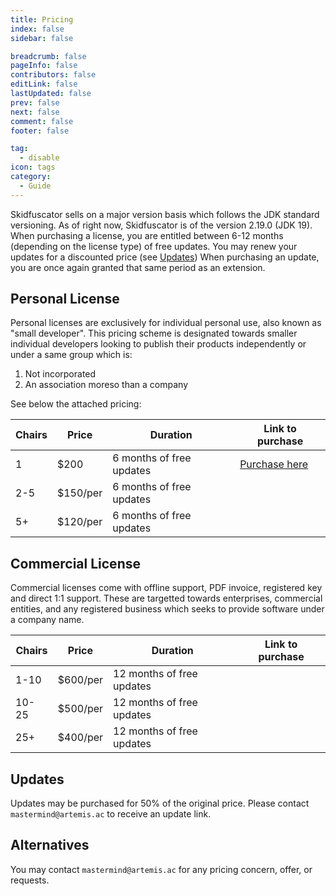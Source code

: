 ```yaml
---
title: Pricing
index: false
sidebar: false

breadcrumb: false
pageInfo: false
contributors: false
editLink: false
lastUpdated: false
prev: false
next: false
comment: false
footer: false

tag:
  - disable
icon: tags
category:
  - Guide
---
```


Skidfuscator sells on a major version basis which follows the JDK standard versioning. As of right now, Skidfuscator is of the version 2.19.0 (JDK 19). When purchasing a license, you are entitled between 6-12 months (depending on the license type) of free updates. You may renew your updates for a discounted price (see [Updates](#updates)) When purchasing an update, you are once again granted that same period as an extension. 

##   Personal License

Personal licenses are exclusively for individual personal use, also known as "small developer". This pricing scheme
is designated towards smaller individual developers looking to publish their products independently or under a same
group which is:
1. Not incorporated
2. An association moreso than a company

See below the attached pricing:

| Chairs  |  Price |  Duration | Link to purchase |
|---|---|---|---|
| 1 | $200  | 6 months of free updates  | [Purchase here](https://buy.stripe.com/5kA6qF7GCg131Xy3cc) |
| 2-5 | $150/per  | 6 months of free updates  |   |
| 5+ |  $120/per | 6 months of free updates  |   |

##   Commercial License

Commercial licenses come with offline support, PDF invoice, registered key and direct 1:1 support. These are targetted towards enterprises, commercial entities, and any registered business which seeks to provide software
under a company name.

| Chairs  |  Price |  Duration | Link to purchase |
|---|---|---|---|
| 1-10 | $600/per  | 12 months of free updates  |   |
| 10-25 | $500/per  | 12 months of free updates  |   |
| 25+ |  $400/per | 12 months of free updates  |   |

## Updates

Updates may be purchased for 50% of the original price. Please contact `mastermind@artemis.ac` to receive an update link. 

## Alternatives

You may contact `mastermind@artemis.ac` for any pricing concern, offer, or requests. 